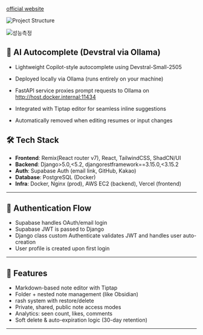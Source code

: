 [official website](https://wisp-three.vercel.app/)

![Project Structure](https://github.com/user-attachments/assets/d4d761d4-cf74-4fe6-ad90-d611aa5e645b)

![성능측정](https://github.com/user-attachments/assets/92b2ac31-adfe-4e0e-819d-7e7bab638057)

## 🤖 AI Autocomplete (Devstral via Ollama)

- Lightweight Copilot-style autocomplete using Devstral-Small-2505

- Deployed locally via Ollama (runs entirely on your machine)

- FastAPI service proxies prompt requests to Ollama on http://host.docker.internal:11434

- Integrated with Tiptap editor for seamless inline suggestions

- Automatically removed when editing resumes or input changes

## 🛠️ Tech Stack

- **Frontend**: Remix(React router v7), React, TailwindCSS, ShadCN/UI
- **Backend**: Django>5.0,<5.2, djangorestframework==3.15.0,<3.15.2
- **Auth**: Supabase Auth (email link, GitHub, Kakao)
- **Database**: PostgreSQL (Docker)
- **Infra**: Docker, Nginx (prod), AWS EC2 (backend), Vercel (frontend)

---

## 🔐 Authentication Flow

- Supabase handles OAuth/email login
- Supabase JWT is passed to Django
- Django class custom Authenticate validates JWT and handles user auto-creation
- User profile is created upon first login

---

## 📝 Features

- Markdown-based note editor with Tiptap
- Folder + nested note management (like Obsidian)
- rash system with restore/delete
- Private, shared, public note access modes
- Analytics: seen count, likes, comments
- Soft delete & auto-expiration logic (30-day retention)

---
